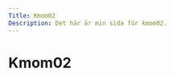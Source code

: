```yaml
---
Title: Kmom02
Description: Det här är min sida för kmom02.
---
```


Kmom02
==========================
